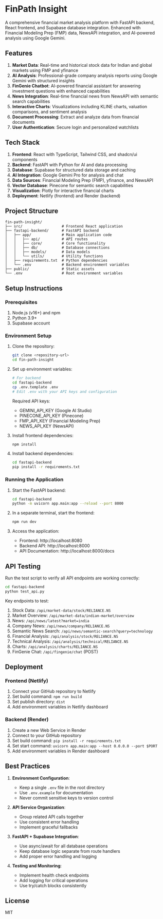 # FinPath Insight

A comprehensive financial market analysis platform with FastAPI backend, React frontend, and Supabase database integration. Enhanced with Financial Modeling Prep (FMP) data, NewsAPI integration, and AI-powered analysis using Google Gemini.

## Features

1. **Market Data**: Real-time and historical stock data for Indian and global markets using FMP and yfinance
2. **AI Analysis**: Professional-grade company analysis reports using Google Gemini with structured insights
3. **FinGenie Chatbot**: AI-powered financial assistant for answering investment questions with enhanced capabilities
4. **News Integration**: Real-time financial news from NewsAPI with semantic search capabilities
5. **Interactive Charts**: Visualizations including KLINE charts, valuation comparisons, and sentiment analysis
6. **Document Processing**: Extract and analyze data from financial documents
7. **User Authentication**: Secure login and personalized watchlists

## Tech Stack

1. **Frontend**: React with TypeScript, Tailwind CSS, and shadcn/ui components
2. **Backend**: FastAPI with Python for AI and data processing
3. **Database**: Supabase for structured data storage and caching
4. **AI Integration**: Google Gemini Pro for analysis and chat
5. **Data Sources**: Financial Modeling Prep (FMP), yfinance, and NewsAPI
6. **Vector Database**: Pinecone for semantic search capabilities
7. **Visualization**: Plotly for interactive financial charts
8. **Deployment**: Netlify (frontend) and Render (backend)

## Project Structure

```
fin-path-insight/
├── src/                  # Frontend React application
├── fastapi-backend/      # FastAPI backend
│   ├── app/              # Main application code
│   │   ├── api/          # API routes
│   │   ├── core/         # Core functionality
│   │   ├── db/           # Database connections
│   │   ├── models/       # Data models
│   │   └── utils/        # Utility functions
│   ├── requirements.txt  # Python dependencies
│   └── .env              # Backend environment variables
├── public/               # Static assets
└── .env                  # Root environment variables
```

## Setup Instructions

### Prerequisites

1. Node.js (v16+) and npm
2. Python 3.9+
3. Supabase account

### Environment Setup

1. Clone the repository:
   ```bash
   git clone <repository-url>
   cd fin-path-insight
   ```

2. Set up environment variables:
   ```bash
   # For backend
   cd fastapi-backend
   cp .env.template .env
   # Edit .env with your API keys and configuration
   ```

   Required API keys:
   - GEMINI_API_KEY (Google AI Studio)
   - PINECONE_API_KEY (Pinecone)
   - FMP_API_KEY (Financial Modeling Prep)
   - NEWS_API_KEY (NewsAPI)

3. Install frontend dependencies:
   ```bash
   npm install
   ```

4. Install backend dependencies:
   ```bash
   cd fastapi-backend
   pip install -r requirements.txt
   ```

### Running the Application

1. Start the FastAPI backend:
   ```bash
   cd fastapi-backend
   python -m uvicorn app.main:app --reload --port 8000
   ```

2. In a separate terminal, start the frontend:
   ```bash
   npm run dev
   ```

3. Access the application:
   - Frontend: http://localhost:8080
   - Backend API: http://localhost:8000
   - API Documentation: http://localhost:8000/docs

## API Testing

Run the test script to verify all API endpoints are working correctly:

```bash
cd fastapi-backend
python test_api.py
```

Key endpoints to test:

1. Stock Data: `/api/market-data/stock/RELIANCE.NS`
2. Market Overview: `/api/market-data/indian-market/overview`
3. News: `/api/news/latest?market=india`
4. Company News: `/api/news/company/RELIANCE.NS`
5. Semantic News Search: `/api/news/semantic-search?query=technology`
6. Financial Analysis: `/api/analysis/stock/RELIANCE.NS`
7. Technical Analysis: `/api/analysis/technical/RELIANCE.NS`
8. Charts: `/api/analysis/charts/RELIANCE.NS`
9. FinGenie Chat: `/api/fingenie/chat` (POST)

## Deployment

### Frontend (Netlify)

1. Connect your GitHub repository to Netlify
2. Set build command: `npm run build`
3. Set publish directory: `dist`
4. Add environment variables in Netlify dashboard

### Backend (Render)

1. Create a new Web Service in Render
2. Connect to your GitHub repository
3. Set build command: `pip install -r requirements.txt`
4. Set start command: `uvicorn app.main:app --host 0.0.0.0 --port $PORT`
5. Add environment variables in Render dashboard

## Best Practices

1. **Environment Configuration**:
   - Keep a single `.env` file in the root directory
   - Use `.env.example` for documentation
   - Never commit sensitive keys to version control

2. **API Service Organization**:
   - Group related API calls together
   - Use consistent error handling
   - Implement graceful fallbacks

3. **FastAPI + Supabase Integration**:
   - Use async/await for all database operations
   - Keep database logic separate from route handlers
   - Add proper error handling and logging

4. **Testing and Monitoring**:
   - Implement health check endpoints
   - Add logging for critical operations
   - Use try/catch blocks consistently

## License

MIT
